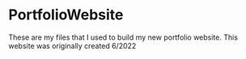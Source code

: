 # PortfolioWebsite
These are my files that I used to build my new portfolio website. This website was originally created 6/2022
